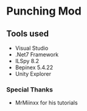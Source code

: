 ﻿# Punching Mod

## Tools used
- Visual Studio
- .Net7 Framework
- ILSpy 8.2
- Bepinex 5.4.22
- Unity Explorer



### Special Thanks
- MrMiinxx for his tutorials


